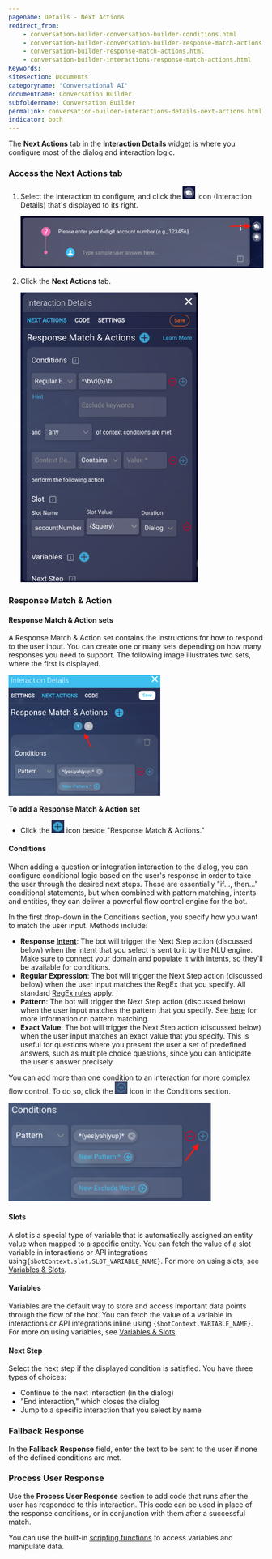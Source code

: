 ```yaml
---
pagename: Details - Next Actions
redirect_from:
    - conversation-builder-conversation-builder-conditions.html
    - conversation-builder-conversation-builder-response-match-actions.html
    - conversation-builder-response-match-actions.html
    - conversation-builder-interactions-response-match-actions.html
Keywords:
sitesection: Documents
categoryname: "Conversational AI"
documentname: Conversation Builder
subfoldername: Conversation Builder
permalink: conversation-builder-interactions-details-next-actions.html
indicator: both
---
```


The **Next Actions** tab in the **Interaction Details** widget is where you configure most of the dialog and interaction logic.

### Access the Next Actions tab

1. Select the interaction to configure, and click the <img style="width:25px" src="img/ConvoBuilder/icon_interactionDetails.png"> icon (Interaction Details) that's displayed to its right.

    <img style="width:600px" class="fancyimage" src="img/ConvoBuilder/interactions_detailsNextActions1.png">
2. Click the **Next Actions** tab.

    <img style="width:350px" class="fancyimage" src="img/ConvoBuilder/interactions_detailsNextActions2.png">

### Response Match & Action

#### Response Match & Action sets

A Response Match & Action set contains the instructions for how to respond to the user input. You can create one or many sets depending on how many responses you need to support. The following image illustrates two sets, where the first is displayed.

<img style="width:300px" class="fancyimage" src="img/ConvoBuilder/interactionDetails_sets.png">

**To add a Response Match & Action set**
* Click the <img style="width:25px" src="img/ConvoBuilder/icon_addResponseMatchSet.png"> icon beside "Response Match & Actions."

#### Conditions

When adding a question or integration interaction to the dialog, you can configure conditional logic based on the user's response in order to take the user through the desired next steps. These are essentially "if..., then..." conditional statements, but when combined with pattern matching, intents and entities, they can deliver a powerful flow control engine for the bot.

In the first drop-down in the Conditions section, you specify how you want to match the user input. Methods include: 

* **Response [Intent](intent-builder-intents.html)**: The bot will trigger the Next Step action (discussed below) when the intent that you select is sent to it by the NLU engine. Make sure to connect your domain and populate it with intents, so they'll be available for conditions.
* **Regular Expression**: The bot will trigger the Next Step action (discussed below) when the user input matches the RegEx that you specify. All standard [RegEx rules](http://www.rexegg.com/regex-quickstart.html) apply.
* **Pattern**: The bot will trigger the Next Step action (discussed below) when the user input matches the pattern that you specify. See [here](conversation-builder-interactions-interaction-basics.html#specify-patterns-in-interactions) for more information on pattern matching.
* **Exact Value**: The bot will trigger the Next Step action (discussed below) when the user input matches an exact value that you specify. This is useful for questions where you present the user a set of predefined answers, such as multiple choice questions, since you can anticipate the user's answer precisely.

You can add more than one condition to an interaction for more complex flow control. To do so, click the <img style="width:25px" src="img/ConvoBuilder/icon_addCondition.png"> icon in the Conditions section.

<img style="width:400px" class="fancyimage" src="img/ConvoBuilder/interactionDetails_addCondition.png">

#### Slots

A slot is a special type of variable that is automatically assigned an entity value when mapped to a specific entity. You can fetch the value of a slot variable in interactions or API integrations using`{$botContext.slot.SLOT_VARIABLE_NAME}`. For more on using slots, see [Variables & Slots](conversation-builder-variables-slots.html).

#### Variables

Variables are the default way to store and access important data points through the flow of the bot. You can fetch the value of a variable in interactions or API integrations inline using `{$botContext.VARIABLE_NAME}`. For more on using variables, see [Variables & Slots](conversation-builder-variables-slots.html).

#### Next Step

Select the next step if the displayed condition is satisfied. You have three types of choices:

* Continue to the next interaction (in the dialog)
* "End interaction," which closes the dialog
* Jump to a specific interaction that you select by name

### Fallback Response

In the **Fallback Response** field, enter the text to be sent to the user if none of the defined conditions are met.

### Process User Response

Use the **Process User Response** section to add code that runs after the user has responded to this interaction. This code can be used in place of the response conditions, or in conjunction with them after a successful match.

You can use the built-in [scripting functions](conversation-builder-scripting-functions-functions-list.html) to access variables and manipulate data.

